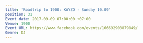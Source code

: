 ```yaml
---
title: 'Roadtrip to 1900: KAYZO - Sunday 10.09'
position: 31
Event date: 2017-09-09 07:00:00 +07:00
Venue: 1900
Event URL: https://www.facebook.com/events/166692903879849/
Genre: DJ
---
```


